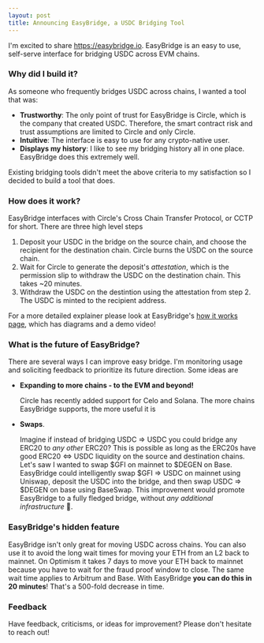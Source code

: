 ```yaml
---
layout: post
title: Announcing EasyBridge, a USDC Bridging Tool
---
```


I'm excited to share https://easybridge.io. EasyBridge is an easy to use, self-serve interface for bridging
USDC across EVM chains.

### Why did I build it?
As someone who frequently bridges USDC across chains, I wanted a tool that was:

- **Trustworthy**: The only point of trust for EasyBridge is Circle, which is the company that created USDC. Therefore, the smart contract risk and trust assumptions are limited to Circle and only Circle.
- **Intuitive**: The interface is easy to use for any crypto-native user.
- **Displays my history**: I like to see my bridging history all in one place. EasyBridge does this extremely well.

Existing bridging tools didn't meet the above criteria to my satisfaction so I decided to build a tool that does.

### How does it work?
EasyBridge interfaces with Circle's Cross Chain Transfer Protocol, or CCTP for short. There are three high level steps
1. Deposit your USDC in the bridge on the source chain, and choose the recipient for the destination chain. Circle burns the USDC on the source chain.
2. Wait for Circle to generate the deposit's _attestation_, which is the permission slip to withdraw the USDC on the destination chain. This takes ~20 minutes.
3. Withdraw the USDC on the destintion using the attestation from step 2. The USDC is minted to the recipient address.

For a more detailed explainer please look at EasyBridge's [how it works page](https://easybridge.io/how-it-works), which has diagrams and a demo video!

### What is the future of EasyBridge?
There are several ways I can improve easy bridge. I'm monitoring usage and soliciting feedback to prioritize its future direction. Some ideas are

- **Expanding to more chains - to the EVM and beyond!**
    
    Circle has recently added support for Celo and Solana. The more chains EasyBridge supports, the more useful it is

- **Swaps**.

    Imagine if instead of bridging USDC => USDC you could bridge any ERC20 to _any other_ ERC20? This is possible as long as the ERC20s have good ERC20 <=> USDC liquidity on the source and destination chains. Let's saw I wanted to swap $GFI on mainnet to $DEGEN on Base. EasyBridge could intelligently swap $GFI => USDC on mainnet using Uniswap, deposit the USDC into the bridge, and then swap USDC => $DEGEN on base using BaseSwap. This improvement would promote EasyBridge to a fully fledged bridge, without _any additional infrastructure_ 🤯.

### EasyBridge's hidden feature
EasyBridge isn't only great for moving USDC across chains. You can also use it to avoid the long wait times for moving your ETH from an L2 back to mainnet. On Optimism it takes 7 days to move your ETH back to mainnet because you have to wait for the fraud proof window to close. The same wait time applies to Arbitrum and Base. With EasyBridge **you can do this in 20 minutes**! That's a 500-fold decrease in time.

### Feedback
Have feedback, criticisms, or ideas for improvement? Please don't hesitate to reach out!